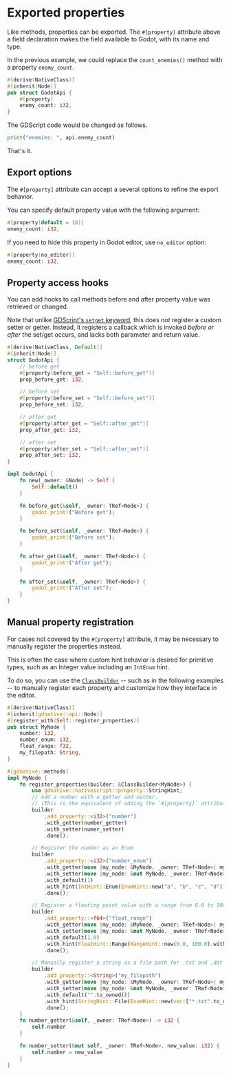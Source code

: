 # Exported properties

Like methods, properties can be exported. The `#[property]` attribute above a field declaration makes the field available to Godot, with its name and type.

In the previous example, we could replace the `count_enemies()` method with a property `enemy_count`.
```rust
#[derive(NativeClass)]
#[inherit(Node)]
pub struct GodotApi {
    #[property]
    enemy_count: i32,
}
```

The GDScript code would be changed as follows.
```python
print("enemies: ", api.enemy_count)
```

That's it.

## Export options

The `#[property]` attribute can accept a several options to refine the export behavior.

You can specify default property value with the following argument:

```rust
#[property(default = 10)]
enemy_count: i32,
```

If you need to hide this property in Godot editor, use `no_editor` option:

```rust
#[property(no_editor)]
enemy_count: i32,
```

## Property access hooks

You can add hooks to call methods before and after property value was retrieved or changed.

Note that unlike [GDScript's `setget` keyword](https://docs.godotengine.org/en/3.3/getting_started/scripting/gdscript/gdscript_basics.html?#setters-getters), this does _not_ register a custom setter or getter. Instead, it registers a callback which is invoked _before or after_ the set/get occurs, and lacks both parameter and return value.

```rust
#[derive(NativeClass, Default)]
#[inherit(Node)]
struct GodotApi {
    // before get
    #[property(before_get = "Self::before_get")]
    prop_before_get: i32,

    // before set
    #[property(before_set = "Self::before_set")]
    prop_before_set: i32,

    // after get
    #[property(after_get = "Self::after_get")]
    prop_after_get: i32,

    // after set
    #[property(after_set = "Self::after_set")]
    prop_after_set: i32,
}

impl GodotApi {
    fn new(_owner: &Node) -> Self {
        Self::default()
    }

    fn before_get(&self, _owner: TRef<Node>) {
        godot_print!("Before get");
    }

    fn before_set(&self, _owner: TRef<Node>) {
        godot_print!("Before set");
    }

    fn after_get(&self, _owner: TRef<Node>) {
        godot_print!("After get");
    }

    fn after_set(&self, _owner: TRef<Node>) {
        godot_print!("After set");
    }
}
```

## Manual property registration

For cases not covered by the `#[property]` attribute, it may be necessary to manually register the properties instead.

This is often the case where custom hint behavior is desired for primitive types, such as an Integer value including an `IntEnum` hint.

To do so, you can use the [`ClassBuilder`](https://docs.rs/gdnative/latest/gdnative/prelude/struct.ClassBuilder.html) -- such as in the following examples -- to manually register each property and customize how they interface in the editor.

```rust
#[derive(NativeClass)]
#[inherit(gdnative::api::Node)]
#[register_with(Self::register_properties)]
pub struct MyNode {
    number: i32,
    number_enum: i32,
    float_range: f32,
    my_filepath: String,
}

#[gdnative::methods]
impl MyNode {
    fn register_properties(builder: &ClassBuilder<MyNode>) {
        use gdnative::nativescript::property::StringHint;
        // Add a number with a getter and setter. 
        // (This is the equivalent of adding the `#[property]` attribute for `number`)
        builder
            .add_property::<i32>("number")
            .with_getter(number_getter)
            .with_setter(numer_setter)
            .done();

        // Register the number as an Enum
        builder
            .add_property::<i32>("number_enum")
            .with_getter(move |my_node: &MyNode, _owner: TRef<Node>| my_node.number_enum)
            .with_setter(move |my_node: &mut MyNode, _owner: TRef<Node>, new_value| my_node.number_enum = new_value)
            .with_default(1)
            .with_hint(IntHint::Enum(EnumHint::new("a", "b", "c", "d")))
            .done();

        // Register a floating point value with a range from 0.0 to 100.0 with a step of 0.1
        builder
            .add_property::<f64>("float_range")
            .with_getter(move |my_node: &MyNode, _owner: TRef<Node>| my_node.float_range)
            .with_setter(move |my_node: &mut MyNode, _owner: TRef<Node>, new_value| my_node.float_range = new_value)
            .with_default(1.0)
            .with_hint(FloatHint::Range(RangeHint::new(0.0, 100.0).with_step(0.1)))
            .done();

        // Manually register a string as a file path for .txt and .dat files.
        builder
            .add_property::<String>("my_filepath")
            .with_getter(move |my_node: &MyNode, _owner: TRef<Node>| my_node.my_filepath.clone())
            .with_setter(move |my_node: &mut MyNode, _owner: TRef<Node>, new_value: String| my_node.my_filepath = new_value)
            .with_default("".to_owned())
            .with_hint(StringHint::File(EnumHint::new(vec!["*.txt".to_owned(), "*.dat".to_owned()])))
            .done();
    }
    fn number_getter(&self, _owner: TRef<Node>) -> i32 {
        self.number
    }

    fn number_setter(&mut self, _owner: TRef<Node>, new_value: i32) {
        self.number = new_value
    }
}
```
